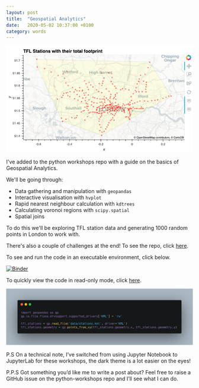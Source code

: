 ```yaml
---
layout: post
title:  "Geospatial Analytics"
date:   2020-05-02 10:37:00 +0100
category: words
---
```


[repo-link]: https://github.com/DanielTemesgen/python-workshops

[binder-link]: https://mybinder.org/v2/gh/DanielTemesgen/python-workshops/master?urlpath=lab/tree/Geospatial/Geospatial_Basics.ipynb

![plot-preview](/../assets/images/geospatial-basics-plot-example.png)

I've added to the python workshops repo with a guide on the basics of Geospatial Analytics.

We'll be going through:
* Data gathering and manipulation with `geopandas`
* Interactive visualisation with `hvplot`
* Rapid nearest neighbour calculation with `kdtrees`
* Calculating voronoi regions with `scipy.spatial`
* Spatial joins

To do this we'll be exploring TFL station data and generating 1000 random points in London to work with.

There's also a couple of challenges at the end!
To see the repo, click [here][repo-link].

To see and run the code in an executable environment, click below.

[![Binder](https://mybinder.org/badge_logo.svg)][binder-link]

To quickly view the code in read-only mode, click [here](https://nbviewer.jupyter.org/github/DanielTemesgen/python-workshops/blob/c5d52515cd3f0acaf169a894994b46b46b43e518/Geospatial/Geospatial_Basics.ipynb).

![code-preview](/../assets/images/geospatial-basics-preview.png)

P.S On a technical note, I’ve switched from using Jupyter Notebook to JupyterLab for these workshops, the dark theme is a lot easier on the eyes!

P.P.S Got something you’d like me to write a post about? Feel free to raise a GitHub issue on the python-workshops repo and I’ll see what I can do.
